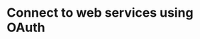 # Connect to web services using OAuth

<!-- https://docs.microsoft.com/en-us/dynamics365/customer-engagement/developer/connect-customer-engagement-web-services-using-oauth -->